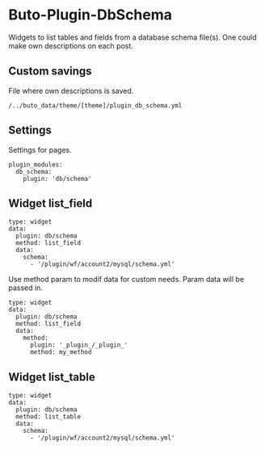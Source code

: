 # Buto-Plugin-DbSchema
Widgets to list tables and fields from a database schema file(s). One could make own descriptions on each post. 

## Custom savings
File where own descriptions is saved.
```
/../buto_data/theme/[theme]/plugin_db_schema.yml
```

## Settings
Settings for pages.
```
plugin_modules:
  db_schema:
    plugin: 'db/schema'  
```

## Widget list_field
```
type: widget
data:
  plugin: db/schema
  method: list_field
  data:
    schema:
      - '/plugin/wf/account2/mysql/schema.yml'
```
Use method param to modif data for custom needs. Param data will be passed in.
```
type: widget
data:
  plugin: db/schema
  method: list_field
  data:
    method:
      plugin: '_plugin_/_plugin_'
      method: my_method
```

## Widget list_table
```
type: widget
data:
  plugin: db/schema
  method: list_table
  data:
    schema:
      - '/plugin/wf/account2/mysql/schema.yml'
```
